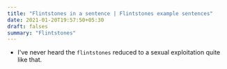```yaml
---
title: "Flintstones in a sentence | Flintstones example sentences"
date: 2021-01-20T19:57:50+05:30
draft: falses
summary: "Flintstones"
---
```

- I've never heard the `flintstones` reduced to a sexual exploitation quite like that.
                 
